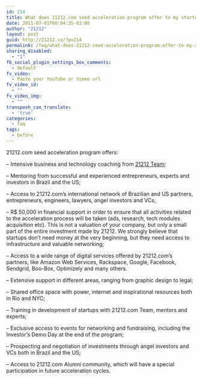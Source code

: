 ```yaml
---
id: 214
title: What does 21212.com seed acceleration program offer to my startup?
date: 2011-07-01T00:04:35-03:00
author: "21212"
layout: post
guid: http://21212.co/?p=214
permalink: /faq/what-does-21212-seed-acceleration-program-offer-to-my-startup/
sharing_disabled:
  - "1"
fb_social_plugin_settings_box_comments:
  - default
fv_video:
  - Paste your YouTube or Vimeo url
fv_video_id:
  - ""
fv_video_img:
  - ""
transposh_can_translate:
  - 'true'
categories:
  - faq
tags:
  - before
---
```

21212.com seed acceleration program offers:

&#8211; Intensive business and technology coaching from <a title="21212.com Team" href="http://local.21212.com/team/" target="_blank">21212 Team</a>;

&#8211; Mentoring from successful and experienced entrepreneurs, experts and investors in Brazil and the US;

&#8211; Access to 21212.com’s international network of Brazilian and US partners, entrepreneurs, engineers, lawyers, angel investors and VCs;

&#8211; R$ 50,000 in financial support in order to ensure that all activities related to the acceleration process will be taken (ads, research, tech modules acquisition etc). This is not a valuation of your company, but only a small part of the entire investment made by 21212. We strongly believe that startups don&#8217;t need money at the very beginning, but they need access to infrastructure and valuable networking;

&#8211; Access to a wide range of digital services offered by 21212.com’s partners, like Amazon Web Services, Rackspace, Google, Facebook, Sendgrid, Boo-Box, Optimizely and many others.

&#8211; Extensive support in different areas, ranging from graphic design to legal;

&#8211; Shared office space with power, internet and inspirational resources both in Rio and NYC;

&#8211; Training in development of startups with 21212.com Team, mentors and experts;

&#8211; Exclusive access to events for networking and fundraising, including the Investor’s Demo Day at the end of the program;

&#8211; Prospecting and negotiation of investments through angel investors and VCs both in Brazil and the US;

&#8211; Access to 21212.com Alumni community, which will have a special participation in future acceleration cycles.